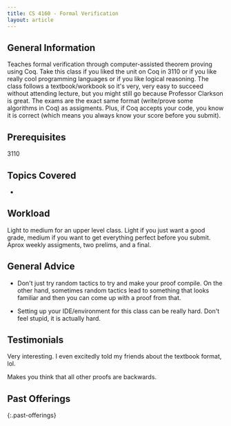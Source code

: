 ```yaml
---
title: CS 4160 - Formal Verification
layout: article
---
```


## General Information

Teaches formal verification through computer-assisted theorem proving using Coq. Take this class if you liked the unit on Coq in 3110 or if you like really cool
programming languages or if you like logical reasoning. The class follows a textbook/workbook so it's very, very easy to succeed without attending lecture, but
you might still go because Professor Clarkson is great. The exams are the exact same format (write/prove some algorithms in Coq) as assigments. Plus, if Coq accepts your
code, you know it is correct (which means you always know your score before you submit).


## Prerequisites

3110

## Topics Covered

- 

## Workload

Light to medium for an upper level class. Light if you just want a good grade, medium if you want to get everything perfect before you submit.
Aprox weekly assigments, two prelims, and a final. 

## General Advice

- Don't just try random tactics to try and make your proof compile. On the other hand, sometimes random tactics lead to something that looks familiar and then
you can come up with a proof from that.

- Setting up your IDE/environment for this class can be really hard. Don't feel stupid, it is actually hard.

## Testimonials

Very interesting. I even excitedly told my friends about the textbook format, lol.

Makes you think that all other proofs are backwards.

## Past Offerings

{:.past-offerings}
